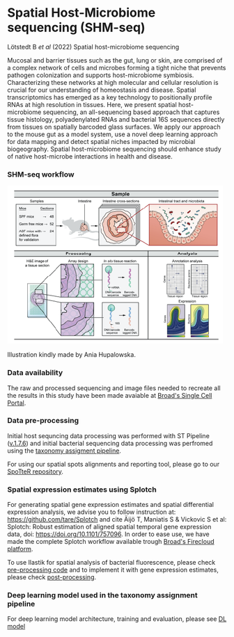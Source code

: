 # Spatial Host-Microbiome sequencing (SHM-seq)

Lötstedt B *et al* (2022) Spatial host-microbiome sequencing

Mucosal and barrier tissues such as the gut, lung or skin, are comprised of a complex network of cells and microbes forming a tight niche that prevents pathogen colonization and supports host-microbiome symbiosis. Characterizing these networks at high molecular and cellular resolution is crucial for our understanding of homeostasis and disease. Spatial transcriptomics has emerged as a key technology to positionally profile RNAs at high resolution in tissues. Here, we present spatial host-microbiome sequencing, an all-sequencing based approach that captures tissue histology, polyadenylated RNAs and bacterial 16S sequences directly from tissues on spatially barcoded glass surfaces. We apply our approach to the mouse gut as a model system, use a novel deep learning approach for data mapping and detect spatial niches impacted by microbial biogeography. Spatial host-microbiome sequencing should enhance study of native host-microbe interactions in health and disease. 

### SHM-seq workflow
![github-small](https://github.com/brittalot/spatial_host_microbiome_sequencing/blob/master/SHM-seq-fig1.png)

Illustration kindly made by Ania Hupalowska.

### Data availability
The raw and processed sequencing and image files needed to recreate all the results in this study have been made avaiable at [Broad's Single Cell Portal]().

### Data pre-processing
Initial host sequncing data processing was performed with ST Pipeline ([v.1.7.6](https://github.com/SpatialTranscriptomicsResearch/st_pipeline/releases/tag/1.7.6)) and initial bacterial sequencing data processing was perfromed using the [taxonomy assigment pipeline](./7.Bacterial-analysis/bacterial_preparation_scripts/taxonomy_assignment_pipeline/).

For using our spatial spots alignments and reporting tool, please go to our [SpoTteR repository](https://github.com/klarman-cell-observatory/SpoTteR).

### Spatial expression estimates using Splotch
For generating spatial gene expression estimates and spatial differential expression analysis, we advise you to follow instruction at: https://github.com/tare/Splotch and cite Äijö T, Maniatis S & Vickovic S et al: Splotch: Robust estimation of aligned spatial temporal gene expression data, doi: https://doi.org/10.1101/757096. In order to ease use, we have made the complete Splotch workflow available trough [Broad's Firecloud platform](https://portal.firecloud.org/?return=firecloud#methods/jgoud/splotch/58).

To use Ilastik for spatial analysis of bacterial fluorescence, please check [pre-processing code](./1.pre-splotch/) and to implement it with gene expression estimates, please check [post-processing](./2.post-splotch/).

### Deep learning model used in the taxonomy assignment pipeline
For deep learning model architecture, training and evaluation, please see [DL model](./7.Bacterial-analysis/bacterial_preparation_scripts/DLmodel/)

  
